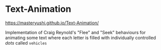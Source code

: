# Text-Animation
https://masteryushi.github.io/Text-Animation/

Implementation of Craig Reynold's "Flee" and "Seek" behaviours for animating some text where each letter is filled with individually controlled *dots* called `vehicles`
